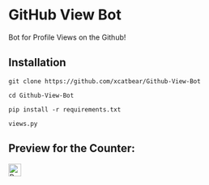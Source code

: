 # GitHub View Bot
Bot for Profile Views on the Github!

## Installation
```
git clone https://github.com/xcatbear/Github-View-Bot
```
```
cd Github-View-Bot
```
```
pip install -r requirements.txt
```
```
views.py
```

## Preview for the Counter:
<img height="25" src="https://api.visitorbadge.io/api/VisitorHit?user=xcatbear&countColorcountColor&countColor=%23006EFF" alt="Profile Views"/>
